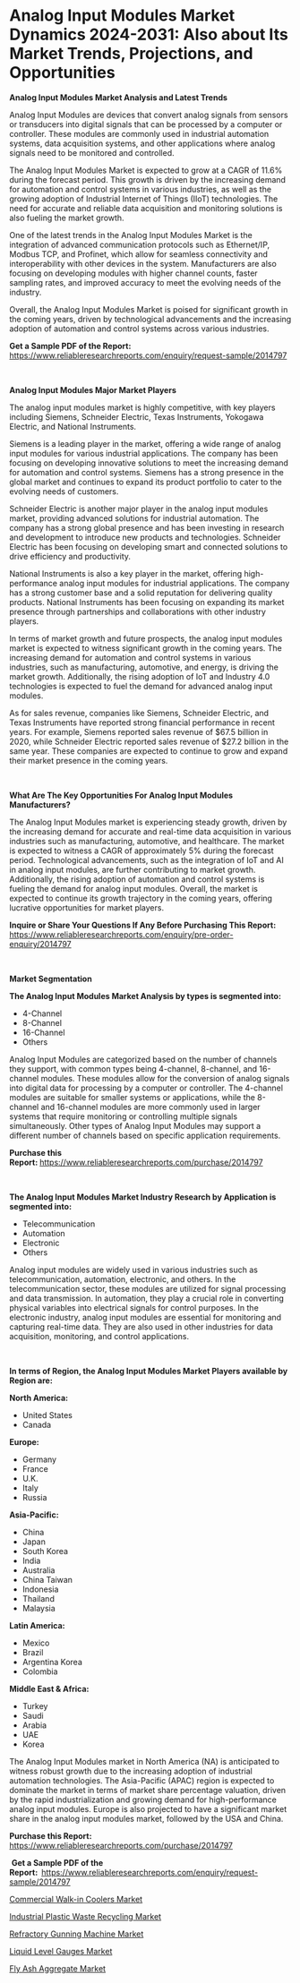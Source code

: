 <p><h1>Analog Input Modules Market Dynamics 2024-2031: Also about Its Market Trends, Projections, and Opportunities</h1></p><p><strong>Analog Input Modules Market Analysis and Latest Trends</strong></p>
<p><p>Analog Input Modules are devices that convert analog signals from sensors or transducers into digital signals that can be processed by a computer or controller. These modules are commonly used in industrial automation systems, data acquisition systems, and other applications where analog signals need to be monitored and controlled.</p><p>The Analog Input Modules Market is expected to grow at a CAGR of 11.6% during the forecast period. This growth is driven by the increasing demand for automation and control systems in various industries, as well as the growing adoption of Industrial Internet of Things (IIoT) technologies. The need for accurate and reliable data acquisition and monitoring solutions is also fueling the market growth.</p><p>One of the latest trends in the Analog Input Modules Market is the integration of advanced communication protocols such as Ethernet/IP, Modbus TCP, and Profinet, which allow for seamless connectivity and interoperability with other devices in the system. Manufacturers are also focusing on developing modules with higher channel counts, faster sampling rates, and improved accuracy to meet the evolving needs of the industry.</p><p>Overall, the Analog Input Modules Market is poised for significant growth in the coming years, driven by technological advancements and the increasing adoption of automation and control systems across various industries.</p></p>
<p><strong>Get a Sample PDF of the Report:&nbsp;</strong> <a href="https://www.reliableresearchreports.com/enquiry/request-sample/2014797">https://www.reliableresearchreports.com/enquiry/request-sample/2014797</a></p>
<p>&nbsp;</p>
<p><strong>Analog Input Modules Major Market Players</strong></p>
<p><p>The analog input modules market is highly competitive, with key players including Siemens, Schneider Electric, Texas Instruments, Yokogawa Electric, and National Instruments. </p><p>Siemens is a leading player in the market, offering a wide range of analog input modules for various industrial applications. The company has been focusing on developing innovative solutions to meet the increasing demand for automation and control systems. Siemens has a strong presence in the global market and continues to expand its product portfolio to cater to the evolving needs of customers.</p><p>Schneider Electric is another major player in the analog input modules market, providing advanced solutions for industrial automation. The company has a strong global presence and has been investing in research and development to introduce new products and technologies. Schneider Electric has been focusing on developing smart and connected solutions to drive efficiency and productivity.</p><p>National Instruments is also a key player in the market, offering high-performance analog input modules for industrial applications. The company has a strong customer base and a solid reputation for delivering quality products. National Instruments has been focusing on expanding its market presence through partnerships and collaborations with other industry players.</p><p>In terms of market growth and future prospects, the analog input modules market is expected to witness significant growth in the coming years. The increasing demand for automation and control systems in various industries, such as manufacturing, automotive, and energy, is driving the market growth. Additionally, the rising adoption of IoT and Industry 4.0 technologies is expected to fuel the demand for advanced analog input modules.</p><p>As for sales revenue, companies like Siemens, Schneider Electric, and Texas Instruments have reported strong financial performance in recent years. For example, Siemens reported sales revenue of $67.5 billion in 2020, while Schneider Electric reported sales revenue of $27.2 billion in the same year. These companies are expected to continue to grow and expand their market presence in the coming years.</p></p>
<p>&nbsp;</p>
<p><strong>What Are The Key Opportunities For Analog Input Modules Manufacturers?</strong></p>
<p><p>The Analog Input Modules market is experiencing steady growth, driven by the increasing demand for accurate and real-time data acquisition in various industries such as manufacturing, automotive, and healthcare. The market is expected to witness a CAGR of approximately 5% during the forecast period. Technological advancements, such as the integration of IoT and AI in analog input modules, are further contributing to market growth. Additionally, the rising adoption of automation and control systems is fueling the demand for analog input modules. Overall, the market is expected to continue its growth trajectory in the coming years, offering lucrative opportunities for market players.</p></p>
<p><strong>Inquire or Share Your Questions If Any Before Purchasing This Report:</strong> <a href="https://www.reliableresearchreports.com/enquiry/pre-order-enquiry/2014797">https://www.reliableresearchreports.com/enquiry/pre-order-enquiry/2014797</a></p>
<p>&nbsp;</p>
<p><strong>Market Segmentation</strong></p>
<p><strong>The Analog Input Modules Market Analysis by types is segmented into:</strong></p>
<p><ul><li>4-Channel</li><li>8-Channel</li><li>16-Channel</li><li>Others</li></ul></p>
<p><p>Analog Input Modules are categorized based on the number of channels they support, with common types being 4-channel, 8-channel, and 16-channel modules. These modules allow for the conversion of analog signals into digital data for processing by a computer or controller. The 4-channel modules are suitable for smaller systems or applications, while the 8-channel and 16-channel modules are more commonly used in larger systems that require monitoring or controlling multiple signals simultaneously. Other types of Analog Input Modules may support a different number of channels based on specific application requirements.</p></p>
<p><strong>Purchase this Report:&nbsp;</strong><a href="https://www.reliableresearchreports.com/purchase/2014797">https://www.reliableresearchreports.com/purchase/2014797</a></p>
<p>&nbsp;</p>
<p><strong>The Analog Input Modules Market Industry Research by Application is segmented into:</strong></p>
<p><ul><li>Telecommunication</li><li>Automation</li><li>Electronic</li><li>Others</li></ul></p>
<p><p>Analog input modules are widely used in various industries such as telecommunication, automation, electronic, and others. In the telecommunication sector, these modules are utilized for signal processing and data transmission. In automation, they play a crucial role in converting physical variables into electrical signals for control purposes. In the electronic industry, analog input modules are essential for monitoring and capturing real-time data. They are also used in other industries for data acquisition, monitoring, and control applications.</p></p>
<p>&nbsp;</p>
<p><strong>In terms of Region, the Analog Input Modules Market Players available by Region are:</strong></p>
<p>
    <p> <strong> North America: </strong>
        <ul>
            <li>United States</li>
            <li>Canada</li>
        </ul>
        </p> 
    <p> <strong> Europe: </strong>
        <ul>
            <li>Germany</li>
            <li>France</li>
            <li>U.K.</li>
            <li>Italy</li>
            <li>Russia</li>
        </ul>
        </p> 
    <p> <strong> Asia-Pacific: </strong>
        <ul>
            <li>China</li>
            <li>Japan</li>
            <li>South Korea</li>
            <li>India</li>
            <li>Australia</li>
            <li>China Taiwan</li>
            <li>Indonesia</li>
            <li>Thailand</li>
            <li>Malaysia</li>
        </ul>
        </p> 
    <p> <strong> Latin America: </strong>
        <ul>
            <li>Mexico</li>
            <li>Brazil</li>
            <li>Argentina Korea</li>
            <li>Colombia</li>
        </ul>
        </p> 
    <p> <strong> Middle East & Africa: </strong>
        <ul>
            <li>Turkey</li>
            <li>Saudi</li>
            <li>Arabia</li>
            <li>UAE</li>
            <li>Korea</li>
        </ul>
    </p>
    </p>
<p><p>The Analog Input Modules market in North America (NA) is anticipated to witness robust growth due to the increasing adoption of industrial automation technologies. The Asia-Pacific (APAC) region is expected to dominate the market in terms of market share percentage valuation, driven by the rapid industrialization and growing demand for high-performance analog input modules. Europe is also projected to have a significant market share in the analog input modules market, followed by the USA and China.</p></p>
<p><strong>Purchase this Report: </strong><a href="https://www.reliableresearchreports.com/purchase/2014797">https://www.reliableresearchreports.com/purchase/2014797</a></p>
<p>&nbsp;<strong>Get a Sample PDF of the Report:&nbsp;&nbsp;</strong><a href="https://www.reliableresearchreports.com/enquiry/request-sample/2014797">https://www.reliableresearchreports.com/enquiry/request-sample/2014797</a></p>
<p><strong></strong></p>
<p><p><a href="https://thundering-castanet-c65.notion.site/Commercial-Walk-in-Coolers-Market-Size-Growth-and-Forecast-from-2024-2031-4ea473eb596d4ddea9099929e278a93c">Commercial Walk-in Coolers Market</a></p><p><a href="https://view.publitas.com/reportprime-1/industrial-plastic-waste-recycling-market-provides-detailed-segmentation-of-this-market-based-on-type-application-and-region-and-forecast-for-the-period-from-2024-2031/">Industrial Plastic Waste Recycling Market</a></p><p><a href="https://bubble-tree-ea4.notion.site/Refractory-Gunning-Machine-Market-Analysis-Examines-its-Scope-on-Growth-Opportunities-and-Forecaste-703449df09e34d14be6a14ca18437b36">Refractory Gunning Machine Market</a></p><p><a href="https://thundering-castanet-c65.notion.site/Liquid-Level-Gauges-Market-Research-Report-The-Key-To-Successful-Business-Strategy-Forecasted-for-P-05ae27a398264a649c1c6a7b8ab743d9">Liquid Level Gauges Market</a></p><p><a href="https://view.publitas.com/reportprime-1/fly-ash-aggregate-market-insights-market-players-and-forecast-till-2031/">Fly Ash Aggregate Market</a></p></p>